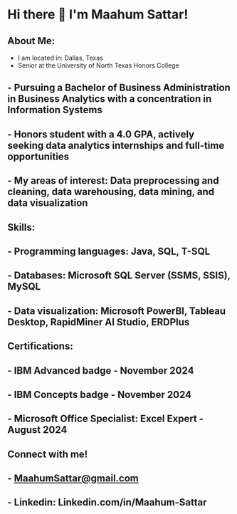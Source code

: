 # Hi there 👋 I'm Maahum Sattar!
## About Me: 
- I am located in: Dallas, Texas 
- Senior at the University of North Texas Honors College
## - Pursuing a Bachelor of Business Administration in Business Analytics with a concentration in Information Systems 
## - Honors student with a 4.0 GPA, actively seeking data analytics internships and full-time opportunities
## - My areas of interest: Data preprocessing and cleaning, data warehousing, data mining, and data visualization

## Skills:
## - Programming languages: Java, SQL, T-SQL 
## - Databases: Microsoft SQL Server (SSMS, SSIS), MySQL
## - Data visualization: Microsoft PowerBI, Tableau Desktop, RapidMiner AI Studio, ERDPlus

## Certifications:
## - IBM Advanced badge - November 2024
## - IBM Concepts badge - November 2024 
## - Microsoft Office Specialist: Excel Expert - August 2024

## Connect with me!
## - MaahumSattar@gmail.com
## - Linkedin: Linkedin.com/in/Maahum-Sattar
<!--
**MaahumS/MaahumS** is a ✨ _special_ ✨ repository because its `README.md` (this file) appears on your GitHub profile.

Here are some ideas to get you started:

- 🔭 I’m currently working on ...
- 🌱 I’m currently learning ...
- 👯 I’m looking to collaborate on ...
- 🤔 I’m looking for help with ...
- 💬 Ask me about ...
- 📫 How to reach me: MaahumSattar@gmail.com
- 😄 Pronouns: She/Her
- ⚡ Fun fact: ...
-->
